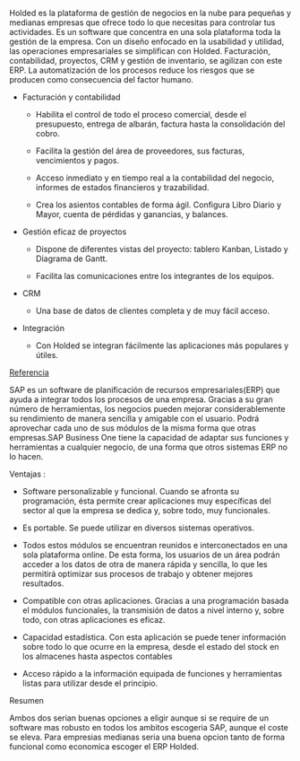 Holded es la plataforma de gestión de negocios en la nube para pequeñas y medianas empresas que ofrece todo lo que necesitas para controlar tus actividades. Es un software que concentra en una sola plataforma toda la gestión de la empresa. Con un diseño enfocado en la usabilidad y utilidad, las operaciones empresariales se simplifican con Holded. Facturación, contabilidad, proyectos, CRM y gestión de inventario, se agilizan con este ERP. La automatización de los procesos reduce los riesgos que se producen como consecuencia del factor humano.

* Facturación y contabilidad

    * Habilita el control de todo el proceso comercial, desde el presupuesto, entrega de albarán, factura hasta la consolidación del cobro.
    
    * Facilita la gestión del área de proveedores, sus facturas, vencimientos y pagos.
    
    * Acceso inmediato y en tiempo real a la contabilidad del negocio, informes de estados financieros y trazabilidad.

    * Crea los asientos contables de forma ágil. Configura Libro Diario y Mayor, cuenta de pérdidas y ganancias, y balances.

* Gestión eficaz de proyectos
    * Dispone de diferentes vistas del proyecto: tablero Kanban, Listado y Diagrama de Gantt.

    * Facilita las comunicaciones entre los integrantes de los equipos.
 
* CRM
    * Una base de datos de clientes completa y de muy fácil acceso.

* Integración
    * Con Holded se integran fácilmente las aplicaciones más populares y útiles.
 
[Referencia](https://softwarepara.net/holded-erp-analisis/)
 
 
SAP es un software de planificación de recursos empresariales(ERP) que ayuda a integrar todos los procesos de una empresa. Gracias a su gran número de herramientas, los negocios pueden mejorar considerablemente su rendimiento de manera sencilla y amigable con el usuario. Podrá aprovechar cada uno de sus módulos de la misma forma que otras empresas.SAP Business One tiene la capacidad de adaptar sus funciones y herramientas a cualquier negocio, de una forma que otros sistemas ERP no lo hacen. 

Ventajas :  
* Software personalizable y funcional.  Cuando se afronta su programación, ésta permite crear aplicaciones muy específicas del sector al que la empresa se dedica y, sobre todo, muy funcionales.

* Es portable. Se puede utilizar en diversos sistemas operativos. 

* Todos estos módulos se encuentran reunidos e interconectados en una sola plataforma online. De esta forma, los usuarios de un área podrán acceder a los datos de otra de manera rápida y sencilla, lo que les permitirá optimizar sus procesos de trabajo y obtener mejores resultados.

* Compatible con otras aplicaciones. Gracias a una programación basada el módulos funcionales, la transmisión de datos a nivel interno y, sobre todo, con otras aplicaciones es eficaz.

* Capacidad estadística. Con esta aplicación se puede tener información sobre todo lo que ocurre en la empresa, desde el estado del stock en los almacenes hasta aspectos contables

* Acceso rápido a la información equipada de funciones y herramientas listas para utilizar desde el principio.

Resumen

Ambos dos serian buenas opciones a eligir aunque si se require de un software mas robusto en todos los ambitos escogeria SAP, aunque el coste se eleva. Para empresias medianas seria una buena opcion tanto de forma funcional como economica escoger el ERP Holded.